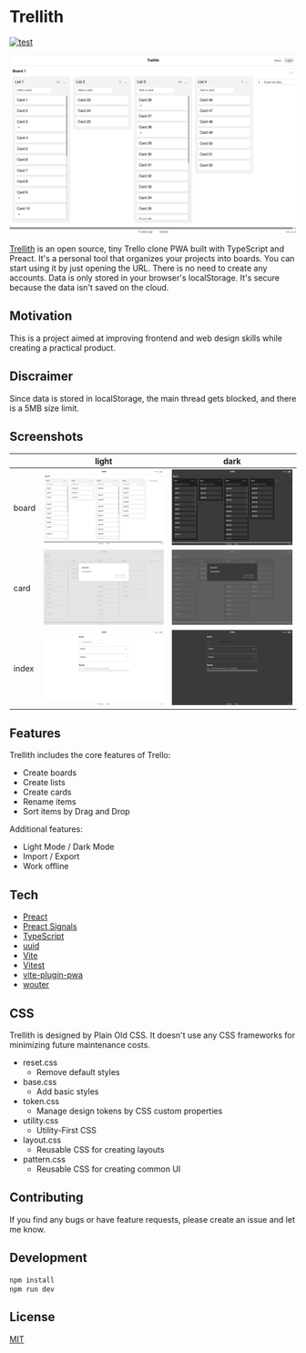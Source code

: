 # Trellith
[![test](https://github.com/sakihet/trellith/actions/workflows/test.yaml/badge.svg)](https://github.com/sakihet/trellith/actions/workflows/test.yaml)

![board-light](screenshots/trellith-board-light.png)

[Trellith](https://trellith.sakih.net/) is an open source, tiny Trello clone PWA built with TypeScript and Preact. It's a personal tool that organizes your projects into boards. You can start using it by just opening the URL. There is no need to create any accounts. Data is only stored in your browser's localStorage. It's secure because the data isn't saved on the cloud.

## Motivation

This is a project aimed at improving frontend and web design skills while creating a practical product.

## Discraimer

Since data is stored in localStorage, the main thread gets blocked, and there is a 5MB size limit.

## Screenshots

||light|dark|
| - | - | - |
|board|![board-light](screenshots/trellith-board-light.png)|![board-dark](screenshots/trellith-board-dark.png)|
|card |![card-light](screenshots/trellith-card-light.png)|![card-dark](screenshots/trellith-card-dark.png)|
|index|![index-light](screenshots/trellith-index-light.png)|![index-dark](screenshots/trellith-index-dark.png)|

## Features

Trellith includes the core features of Trello:

- Create boards
- Create lists
- Create cards
- Rename items
- Sort items by Drag and Drop

Additional features:

- Light Mode / Dark Mode
- Import / Export
- Work offline

## Tech

- [Preact](https://preactjs.com/)
- [Preact Signals](https://preactjs.com/guide/v10/signals/)
- [TypeScript](https://www.typescriptlang.org/)
- [uuid](https://github.com/uuidjs/uuid)
- [Vite](https://vitejs.dev/)
- [Vitest](https://vitest.dev/)
- [vite-plugin-pwa](https://vite-pwa-org.netlify.app/)
- [wouter](https://github.com/molefrog/wouter)

## CSS

Trellith is designed by Plain Old CSS. It doesn't use any CSS frameworks for minimizing future maintenance costs.

- reset.css
  - Remove default styles
- base.css
  - Add basic styles
- token.css
  - Manage design tokens by CSS custom properties
- utility.css
  - Utility-First CSS
- layout.css
  - Reusable CSS for creating layouts
- pattern.css
  - Reusable CSS for creating common UI

## Contributing

If you find any bugs or have feature requests, please create an issue and let me know.

## Development

```
npm install
npm run dev
```

## License

[MIT](./LICENSE)
